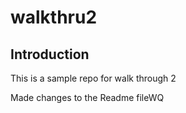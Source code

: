 # walkthru2

## Introduction

This is a sample repo for walk through 2

Made changes to the Readme fileWQ
